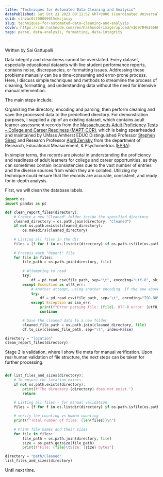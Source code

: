 ```yaml
---
title: "Techniques for Automated Data Cleaning and Analysis"
datePublished: Sat Oct 21 2023 00:11:52 GMT+0000 (Coordinated Universal Time)
cuid: clnzac0t7000009l5ckcjaciy
slug: techniques-for-automated-data-cleaning-and-analysis
cover: https://cdn.hashnode.com/res/hashnode/image/upload/v1697846266662/94b529cd-f70e-4b4e-a71a-d5f8c5be6c73.png
tags: parse, data-analysis, formatting, data-integrity

---
```


Written by Sai Gattupalli

Data integrity and cleanliness cannot be overstated. Every dataset, especially educational datasets with live student performance reports, contains noise, discrepancies, or formatting issues. Addressing these problems manually can be a time-consuming and error-prone process. Here, I discuss simple techniques and methods to streamline the process of cleaning, formatting, and understanding data without the need for intensive manual intervention.

The main steps include:

Organizing the directory, encoding and parsing, then perform cleaning and save the processed data to the predefined directory. For demonstration purposes, I supplied a zip of an existing dataset, which contains adult learner assessment records from the [Massachusetts Adult Proficiency Tests – College and Career Readiness (MAPT-CCR)](https://blogs.umass.edu/aclstesthelp/files/2019/05/MAPT_SR_Reading_InterpGuide_V3.pdf), which is being spearheaded and maintained by UMass Amherst EDUC Distinguished Professor [Stephen Sireci](https://www.umass.edu/education/about/directory/stephen-sireci) and Research Professor [April Zenisky](https://www.umass.edu/education/about/directory/april-zenisky) from the department of Research, Educational Measurement, & Psychometrics ([EPRA](https://www.umass.edu/education/department-educational-policy-research-administration-epra)).

In simpler terms, the records are pivotal in understanding the proficiency and readiness of adult learners for college and career opportunities, as they can sometimes contain inconsistencies due to the vast number of entries and the diverse sources from which they are collated. Utilizing my technique could ensure that the records are accurate, consistent, and ready for in-depth analysis.

First, we will clean the database labels.

```python
import os
import pandas as pd

def clean_report_files(directory):
    # Create a new "Cleaned" folder inside the specified directory
    cleaned_directory = os.path.join(directory, "Cleaned")
    if not os.path.exists(cleaned_directory):
        os.makedirs(cleaned_directory)
    
    # Listing all files in the dir
    files = [f for f in os.listdir(directory) if os.path.isfile(os.path.join(directory, f)) and "Report" in f and f.endswith('.tsv')]
    
    # Process each "Report" file
    for file in files:
        file_path = os.path.join(directory, file)
        
        # Attempting to read
        try:
            df = pd.read_csv(file_path, sep="\t", encoding="utf-8", skiprows=5)
        except Exception as utf8_err:
            # Another attempt, using another encoding. If the one above fails, this should do the trick
            try:
                df = pd.read_csv(file_path, sep="\t", encoding="ISO-8859-1", skiprows=5)
            except Exception as iso_err:
                print(f"Error parsing file: {file}. UTF-8 error: {utf8_err}. ISO-8859-1 error: {iso_err}. Skipping...")
                continue

        # Save the cleaned data to a new folder
        cleaned_file_path = os.path.join(cleaned_directory, file)
        df.to_csv(cleaned_file_path, sep="\t", index=False)

directory = "location"
clean_report_files(directory)
```

Stage 2 is validation, where I show file meta for manual verification. Upon real human validation of file structure, the next steps can be taken for further processing.

```python

def list_files_and_sizes(directory):
    # To ensure the location exists
    if not os.path.exists(directory):
        print(f"The directory {directory} does not exist.")
        return

    # Listing all files - for manual validation
    files = [f for f in os.listdir(directory) if os.path.isfile(os.path.join(directory, f))]
    
    # verify the counting vs human counting
    print(f"Total number of files: {len(files)}\n")
    
    # Print file names and their sizes
    for file in files:
        file_path = os.path.join(directory, file)
        size = os.path.getsize(file_path)
        print(f"File: {file}\tSize: {size} bytes")

directory = "path/Cleaned"
list_files_and_sizes(directory)
```

Until next time.